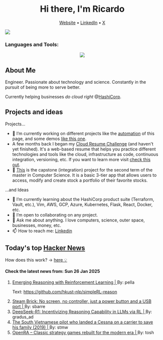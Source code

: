 
<!-- This is an HTML comment in your markdown file -->

<h1 align="center">Hi there, I'm Ricardo</h1>
<p align="center">
  <a href="ricardorompar.com">Website</a> •
  <a href="https://www.linkedin.com/in/ricardo-romero-paredes/">LinkedIn</a> •
  <a href="https://twitter.com/ricardorompar">X</a>
</p>
<img src="https://badges.pufler.dev/visits/{ricardorompar}/{ricardorompar}"/>

<h3 align="left">Languages and Tools:</h3>
<p align="center">
  <a href="https://skillicons.dev">
    <img src="https://skillicons.dev/icons?i=terraform,aws,gcp,azure,git,python,kubernetes,react,js,docker,ubuntu" />
  </a>
</p>

<h2>About Me</h2>
Engineer. Passionate about technology and science. Constantly in the pursuit of being more to serve better.

Currently helping businesses <i>do cloud right</i> @<a href="https://github.com/hashicorp">HashiCorp</a>.

<h2>Projects and ideas</h2>
Projects...
<ul>
  <li>🔭 I’m currently working on different projects like the <a href="https://github.com/ricardorompar/ricardorompar/blob/main/automate.py">automation</a> of this page, and some demos <a href="https://github.com/ricardorompar/boundary-ansible-demo">like this one</a>.
  </li>

  <li >A few months back I began my <a href="https://github.com/ricardorompar/cloudResumeChallenge">Cloud Resume Challenge</a> (and haven't yet finished). It's a web-based resume that helps you practice different technologies and tools like the cloud, infrastructure as code, continuous integration, versioning, etc. If you want to learn more visit <a href="https://cloudresumechallenge.dev/docs/the-challenge/aws/">check this out</a>.
  </li>

  <li>🔭 <a href="https://github.com/ricardorompar/capstoneT2">This</a> is the capstone (integration) project for the second term of the master in Computer Science. It is a basic 3-tier app that allows users to access, modify and create stock a portfolio of their favorite stocks.
  </li>
</ul>
...and Ideas
<ul>
  <li>🌱 I’m currently learning about the HashiCorp product suite (Terraform, Vault, etc.), Vim, AWS, GCP, Azure, Kubernetes, Flask, React, Docker, etc.
  </li>
  <li>👯 I’m open to collaborating on any project.</li>
  <li>💬 Ask me about anything. I love computers, science, outer space, businesses, money, etc.</li>
  <li>📫 How to reach me: <a href="https://www.linkedin.com/in/ricardo-romero-paredes/">Linkedin</a></li>
</ul>

<h2>Today's top <a href='https://news.ycombinator.com/'>Hacker News</a></h2>
How does this work? -> <a href='./AUTOMATIC.md'>here 💡</a>

<h4>Check the latest news from: Sun 26 Jan 2025</h4>
<ol>
<li>
    <a href=https://hkust-nlp.notion.site/simplerl-reason>
        Emerging Reasoning with Reinforcement Learning |
    </a>
    By: pella
</li>

<p>
Text: <a href="https:&#x2F;&#x2F;github.com&#x2F;hkust-nlp&#x2F;simpleRL-reason">https:&#x2F;&#x2F;github.com&#x2F;hkust-nlp&#x2F;simpleRL-reason</a> </br>
</p>

<li>
    <a href=https://crastinator-pro.github.io/steam-brick/>
        Steam Brick: No screen, no controller, just a power button and a USB port |
    </a>
    By: sbarre
</li>

<li>
    <a href=https://arxiv.org/abs/2501.12948>
        DeepSeek-R1: Incentivizing Reasoning Capability in LLMs via RL |
    </a>
    By: gradus_ad
</li>

<li>
    <a href=https://www.historynet.com/maj-buang-lys-daring-feat-to-save-his-family/>
        The South Vietnamese pilot who landed a Cessna on a carrier to save his family (2019) |
    </a>
    By: stmw
</li>

<li>
    <a href=https://www.openra.net/>
        OpenRA – Classic strategy games rebuilt for the modern era |
    </a>
    By: tosh
</li>
</ol>